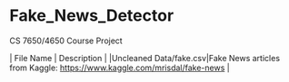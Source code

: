 # Fake_News_Detector
CS 7650/4650 Course Project


| File Name | Description |
|Uncleaned Data/fake.csv|Fake News articles from Kaggle: https://www.kaggle.com/mrisdal/fake-news |

